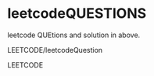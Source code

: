 # leetcodeQUESTIONS
leetcode QUEtions and solution in above.

LEETCODE/leetcodeQuestion

LEETCODE



